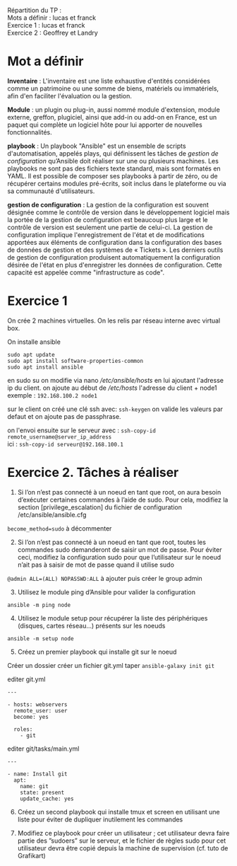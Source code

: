 Répartition du TP : <br>
Mots a définir : lucas et franck<br>
Exercice 1 : lucas et franck<br>
Exercice 2 : Geoffrey et Landry

# Mot a définir 

<b>Inventaire</b> : L'inventaire est une liste exhaustive d'entités considérées comme un patrimoine ou une somme de biens, matériels ou immatériels, afin d'en faciliter l'évaluation ou la gestion. 

<b>Module</b> : un plugin ou plug-in, aussi nommé module d'extension, module externe, greffon, plugiciel, ainsi que add-in ou add-on en France, est un paquet qui complète un logiciel hôte pour lui apporter de nouvelles fonctionnalités.

<b>playbook</b> : Un playbook "Ansible" est un ensemble de scripts d'automatisation, appelés plays, qui définissent les tâches de <i>gestion de configuration</i> qu’Ansible doit réaliser sur une ou plusieurs machines. Les playbooks ne sont pas des fichiers texte standard, mais sont formatés en YAML. Il est possible de composer ses playbooks à partir de zéro, ou de récupérer certains modules pré-écrits, soit inclus dans le plateforme ou via sa communauté d'utilisateurs.

<b>gestion de configuration</b> : La gestion de la configuration est souvent désignée comme le contrôle de version dans le développement logiciel mais la portée de la gestion de configuration est beaucoup plus large et le contrôle de version est seulement une partie de celui-ci.
La gestion de configuration implique l'enregistrement de l'état et de modifications apportées aux éléments de configuration dans la configuration des bases de données de gestion et des systèmes de « Tickets ». Les derniers outils de gestion de configuration produisent automatiquement la configuration désirée de l'état en plus d'enregistrer les données de configuration. Cette capacité est appelée comme "infrastructure as code".

# Exercice 1

On crée 2 machines virtuelles.
On les relis par réseau interne avec virtual box.

On installe ansible
```
sudo apt update
sudo apt install software-properties-common
sudo apt install ansible
```
en sudo su on modifie via nano <i>/etc/ansible/hosts</i> en lui ajoutant l'adresse ip du client.
on ajoute au début de <i>/etc/hosts</i> l'adresse du client + node1 
exemple : `192.168.100.2 node1`

sur le client on créé une clé ssh avec:
`ssh-keygen`
on valide les valeurs par defaut et on ajoute pas de passphrase.

on l'envoi ensuite sur le serveur avec :
`ssh-copy-id remote_username@server_ip_address`<br>
ici : `ssh-copy-id serveur@192.168.100.1`


# Exercice 2. Tâches à réaliser

1. Si l’on n’est pas connecté à un noeud en tant que root, on aura besoin d’exécuter certaines commandes
à l’aide de sudo. Pour cela, modifiez la section [privilege_escalation] du fichier de configuration
/etc/ansible/ansible.cfg

`become_method=sudo` à décommenter

2. Si l’on n’est pas connecté à un noeud en tant que root, toutes les commandes sudo demanderont de
saisir un mot de passe. Pour éviter ceci, modifiez la configuration sudo pour que l’utilisateur sur le
noeud n’ait pas à saisir de mot de passe quand il utilise sudo

`@admin ALL=(ALL) NOPASSWD:ALL` à ajouter puis créer le group admin

3. Utilisez le module ping d’Ansible pour valider la configuration

`ansible -m ping node`

4. Utilisez le module setup pour récupérer la liste des périphériques (disques, cartes réseau…) présents
sur les noeuds

`ansible -m setup node`

5. Créez un premier playbook qui installe git sur le noeud

Créer un dossier
créer un fichier git.yml
taper `ansible-galaxy init git`

editer git.yml
```
---

- hosts: webservers
  remote_user: user
  become: yes

  roles:
    - git
```

editer git/tasks/main.yml
```
---

- name: Install git
  apt:
    name: git
    state: present
    update_cache: yes
```

6. Créez un second playbook qui installe tmux et screen en utilisant une liste pour éviter de dupliquer
inutilement les commandes


7. Modifiez ce playbook pour créer un utilisateur ; cet utilisateur devra faire partie des ”sudoers” sur le
serveur, et le fichier de règles sudo pour cet utilisateur devra être copié depuis la machine de supervision
(cf. tuto de Grafikart)
